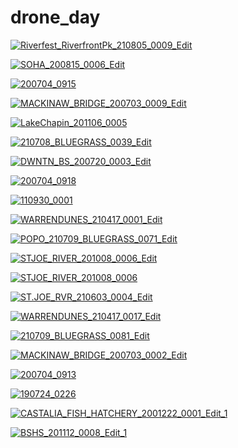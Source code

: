 # drone_day

<a href="Riverfest_RiverfrontPk_210805_0009_Edit.jpg"><img alt="Riverfest_RiverfrontPk_210805_0009_Edit" src="Riverfest_RiverfrontPk_210805_0009_Edit.jpg"></a>

<a href="SOHA_200815_0006_Edit.jpg"><img alt="SOHA_200815_0006_Edit" src="SOHA_200815_0006_Edit.jpg"></a>

<a href="200704_0915.jpg"><img alt="200704_0915" src="200704_0915.jpg"></a>

<a href="MACKINAW_BRIDGE_200703_0009_Edit.jpg"><img alt="MACKINAW_BRIDGE_200703_0009_Edit" src="MACKINAW_BRIDGE_200703_0009_Edit.jpg"></a>

<a href="LakeChapin_201106_0005.jpg"><img alt="LakeChapin_201106_0005" src="LakeChapin_201106_0005.jpg"></a>

<a href="210708_BLUEGRASS_0039_Edit.jpg"><img alt="210708_BLUEGRASS_0039_Edit" src="210708_BLUEGRASS_0039_Edit.jpg"></a>

<a href="DWNTN_BS_200720_0003_Edit.jpg"><img alt="DWNTN_BS_200720_0003_Edit" src="DWNTN_BS_200720_0003_Edit.jpg"></a>

<a href="200704_0918.jpg"><img alt="200704_0918" src="200704_0918.jpg"></a>

<a href="110930_0001.jpg"><img alt="110930_0001" src="110930_0001.jpg"></a>

<a href="WARRENDUNES_210417_0001_Edit.jpg"><img alt="WARRENDUNES_210417_0001_Edit" src="WARRENDUNES_210417_0001_Edit.jpg"></a>

<a href="POPO_210709_BLUEGRASS_0071_Edit.jpg"><img alt="POPO_210709_BLUEGRASS_0071_Edit" src="POPO_210709_BLUEGRASS_0071_Edit.jpg"></a>

<a href="STJOE_RIVER_201008_0006_Edit.jpg"><img alt="STJOE_RIVER_201008_0006_Edit" src="STJOE_RIVER_201008_0006_Edit.jpg"></a>

<a href="STJOE_RIVER_201008_0006.jpg"><img alt="STJOE_RIVER_201008_0006" src="STJOE_RIVER_201008_0006.jpg"></a>

<a href="ST.JOE_RVR_210603_0004_Edit.jpg"><img alt="ST.JOE_RVR_210603_0004_Edit" src="ST.JOE_RVR_210603_0004_Edit.jpg"></a>

<a href="WARRENDUNES_210417_0017_Edit.jpg"><img alt="WARRENDUNES_210417_0017_Edit" src="WARRENDUNES_210417_0017_Edit.jpg"></a>

<a href="210709_BLUEGRASS_0081_Edit.jpg"><img alt="210709_BLUEGRASS_0081_Edit" src="210709_BLUEGRASS_0081_Edit.jpg"></a>

<a href="MACKINAW_BRIDGE_200703_0002_Edit.jpg"><img alt="MACKINAW_BRIDGE_200703_0002_Edit" src="MACKINAW_BRIDGE_200703_0002_Edit.jpg"></a>

<a href="200704_0913.jpg"><img alt="200704_0913" src="200704_0913.jpg"></a>

<a href="190724_0226.jpg"><img alt="190724_0226" src="190724_0226.jpg"></a>

<a href="CASTALIA_FISH_HATCHERY_2001222_0001_Edit_1.jpg"><img alt="CASTALIA_FISH_HATCHERY_2001222_0001_Edit_1" src="CASTALIA_FISH_HATCHERY_2001222_0001_Edit_1.jpg"></a>

<a href="BSHS_201112_0008_Edit_1.jpg"><img alt="BSHS_201112_0008_Edit_1" src="BSHS_201112_0008_Edit_1.jpg"></a>

